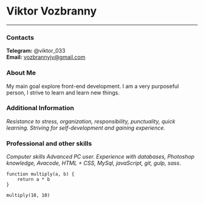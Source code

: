 # Viktor Vozbranny    
*********
### Contacts
**Telegram:** @viktor_033   
**Email:** 	vozbrannyjv@gmail.com

### About Me
My main goal explore front-end development. I am a very purposeful person, I strive to learn and learn new things.

### Additional Information
*Resistance to stress, organization, responsibility, punctuality, quick learning. Striving for self-development and gaining experience.*

### Professional and other skills
*Computer skills
Advanced PC user. Experience with databases, Photoshop knowledge, Avacode, HTML + CSS, MySql, javaScript, git, gulp, sass*.

```
function multiply(a, b) {
    return a * b
}
``` 

`multiply(10, 10)`
